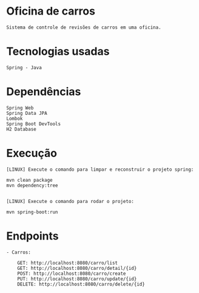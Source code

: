 # Oficina de carros

    Sistema de controle de revisões de carros em uma oficina.


# Tecnologias usadas

    Spring - Java


# Dependências

    Spring Web
    Spring Data JPA
    Lombok
    Spring Boot DevTools
    H2 Database


# Execução

    [LINUX] Execute o comando para limpar e reconstruir o projeto spring:

    mvn clean package
    mvn dependency:tree


    [LINUX] Execute o comando para rodar o projeto:

    mvn spring-boot:run


# Endpoints 

    - Carros:

        GET: http://localhost:8080/carro/list
        GET: http://localhost:8080/carro/detail/{id}
        POST: http://localhost:8080/carro/create
        PUT: http://localhost:8080/carro/update/{id}
        DELETE: http://localhost:8080/carro/delete/{id}
